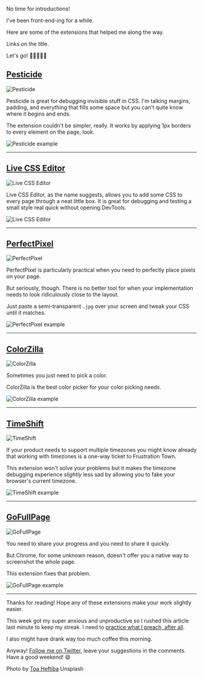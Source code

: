 No time for introductions! 

I've been front-end-ing for a while. 

Here are some of the extensions that helped me along the way. 

Links on the title.

Let's go! 🏃‍♀️🏃‍♂️💨

## [Pesticide](https://chrome.google.com/webstore/detail/pesticide-for-chrome-with/neonnmencpneifkhlmhmfhfiklgjmloi)

![Pesticide](https://dev-to-uploads.s3.amazonaws.com/i/lqloqde6l012epn7zct1.png)

Pesticide is great for debugging invisible stuff in CSS. I'm talking margins, padding, and everything that fills some space but you can't quite know where it begins and ends.

The extension couldn't be simpler, really. It works by applying 1px borders to every element on the page, look.

![Pesticide example](https://dev-to-uploads.s3.amazonaws.com/i/qx8d8q7xqk3b5kp32g0z.gif)

---

## [Live CSS Editor](https://chrome.google.com/webstore/detail/live-css-editor/oelggcmknbjmhkpgjfhakedcfnkgbdpg)

![Live CSS Editor](https://dev-to-uploads.s3.amazonaws.com/i/83k3jwnzyh5wdz8zdh36.png)

Live CSS Editor, as the name suggests, allows you to add some CSS to every page through a neat little box. It is great for debugging and testing a small style real quick without opening DevTools.

![Live CSS Editor](https://dev-to-uploads.s3.amazonaws.com/i/siqvk7q6s83u5hg4dm88.gif)

---

## [PerfectPixel](https://chrome.google.com/webstore/detail/perfectpixel-by-welldonec/dkaagdgjmgdmbnecmcefdhjekcoceebi?hl=en)

![PerfectPixel](https://dev-to-uploads.s3.amazonaws.com/i/jmmbx7evxfaxo9mnv0lk.png)

PerfectPixel is particularly practical when you need to perfectly place pixels on your page. 

But seriously, though. There is no better tool for when your implementation needs to look ridiculously close to the layout. 

Just paste a semi-transparent `.jpg` over your screen and tweak your CSS until it matches.

![PerfectPixel example](https://dev-to-uploads.s3.amazonaws.com/i/dg8kspihqo9hsimgcbci.gif)

---

## [ColorZilla](https://chrome.google.com/webstore/detail/colorzilla/bhlhnicpbhignbdhedgjhgdocnmhomnp?hl=en)

![ColorZilla](https://dev-to-uploads.s3.amazonaws.com/i/9k4i0xc7tyulwofhrh77.png)

Sometimes you just need to pick a color. 

ColorZilla is the best color picker for your color picking needs.

![ColorZilla example](https://dev-to-uploads.s3.amazonaws.com/i/xqx0nekaiz386hxqhz3p.gif)

---

## [TimeShift](https://chrome.google.com/webstore/detail/change-timezone-time-shif/nbofeaabhknfdcpoddmfckpokmncimpj?hl=en)

![TimeShift](https://dev-to-uploads.s3.amazonaws.com/i/5z1d291ujtpwudlc3c5d.png)

If your product needs to support multiple timezones you might know already that working with timezones is a one-way ticket to Frustration Town.

This extension won't solve your problems but it makes the timezone debugging experience *slightly* less sad by allowing you to fake your browser's current timezone.

![TimeShift example](https://dev-to-uploads.s3.amazonaws.com/i/9jby1r2piojndhmyysy1.gif)

---

## [GoFullPage](https://chrome.google.com/webstore/detail/gofullpage-full-page-scre/fdpohaocaechififmbbbbbknoalclacl?hl=en)

![GoFullPage](https://dev-to-uploads.s3.amazonaws.com/i/8u69meggfog9f2lb0jqh.png)

You need to share your progress and you need to share it quickly.

But Chrome, for some unknown reason, doesn't offer you a native way to screenshot the whole page.

This extension fixes that problem.

![GoFullPage example](https://dev-to-uploads.s3.amazonaws.com/i/h4i46ku3wks3vbqkzem8.gif)

---

Thanks for reading! Hope any of these extensions make your work slightly easier.

This week got my super anxious and unproductive so I rushed this article last minute to keep my streak. I need to [practice what I preach, after all](https://dev.to/vtrpldn/i-got-the-16-week-streak-badge-here-s-everything-i-learned-about-consistency-2nna#3-be-ok-with-publishing-imperfect-work).

I also might have drank way too much coffee this morning. 

Anyway! [Follow me on Twitter](https://twitter.com/paladini_dev), leave your suggestions in the comments. Have a good weekend! 😄

Photo by [Toa Heftiba](https://unsplash.com/@heftiba?utm_source=unsplash&amp;utm_medium=referral&amp;utm_content=creditCopyText) Unsplash
